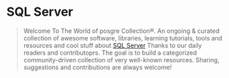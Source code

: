 # SQL Server
> Welcome To The World of posgre Collection®. An ongoing & curated collection of awesome software, libraries, learning tutorials, tools and resources and cool stuff about [SQL Server](https://docs.microsoft.com/en-us/sql/sql-server/?view=sql-server-ver15)
> Thanks to our daily readers and contributoprs. The goal is to build a categorized community-driven collection of very well-known resources. Sharing, suggestions and contributions are always welcome!


